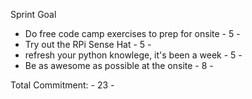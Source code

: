 Sprint Goal

 - Do free code camp exercises to prep for onsite - 5 - 
 - Try out the RPi Sense Hat - 5 - 
 - refresh your python knowlege, it's been a week - 5 -
 - Be as awesome as possible at the onsite - 8 -

Total Commitment: - 23 -
